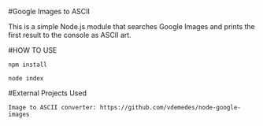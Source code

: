 #Google Images to ASCII

This is a simple Node.js module that searches Google Images and prints the first result to the console as ASCII art.


#HOW TO USE
```
npm install

node index
```

#External Projects Used
```
Image to ASCII converter: https://github.com/vdemedes/node-google-images
```